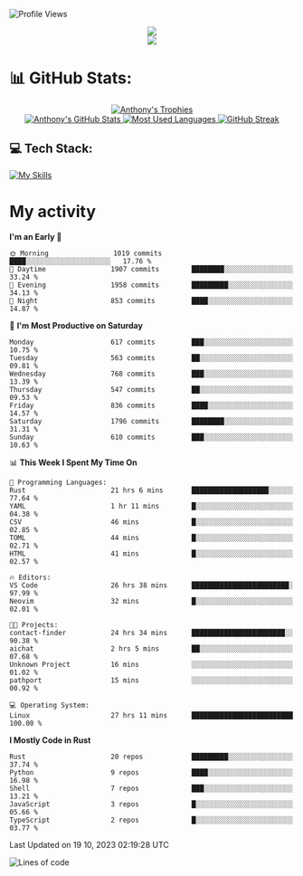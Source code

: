 
![Profile Views](https://komarev.com/ghpvc/?username=anthonymichaeltdm&label=Profile%20views&color=0e75b6&style=flat)

<!--profile banner-->
<div align="center">
  <img src="https://svg-banners.vercel.app/api?type=typeWriter&text1=Anthony%20Rubick&width=800&height=150" />
</div>

<!--profile views-->
<div align="center">
  <a href="https://u8views.com/github/AnthonyMichaelTDM">
    <img src="https://u8views.com/api/v1/github/profiles/68485672/views/day-week-month-total-count.svg">
  </a>
</div>

# 📊 GitHub Stats:

<!--trophies https://github.com/ryo-ma/github-profile-trophy -->
<div align="center"> 
  <a href="https://github.com/ryo-ma/github-profile-trophy">
    <picture>
      <source
        srcset="https://github-profile-trophy.vercel.app/?username=anthonymichaeltdm&theme=gitdimmed&no-frame=true&no-bg=true&column=-1"
        media="(prefers-color-scheme: dark)"
      />
      <source
        srcset="https://github-profile-trophy.vercel.app/?username=anthonymichaeltdm&theme=_____&no-frame=true&no-bg=true&column=-1"
        media="(prefers-color-scheme: light), (prefers-color-scheme: no-preference)"
      />
      <img src="https://github-profile-trophy.vercel.app/?username=anthonymichaeltdm&theme=gitdimmed&no-frame=true&no-bg=true&column=-1" alt="Anthony's Trophies" />
    </picture>
  </a>
</div>

<div align="center">
  <a href="https://github.com/anuraghazra/github-readme-stats">
    <picture>
      <source
        srcset="https://github-readme-stats.vercel.app/api?username=anthonymichaeltdm&show_icons=true&locale=en&theme=github_dark_dimmed&count_private=true&hide_border=true&include_all_commits=true"
        media="(prefers-color-scheme: dark)"
      />
      <source
        srcset="https://github-readme-stats.vercel.app/api?username=anthonymichaeltdm&show_icons=true&locale=en&theme=___&count_private=true&hide_border=true&include_all_commits=true"
        media="(prefers-color-scheme: light), (prefers-color-scheme: no-preference)"
      />
      <img src="https://github-readme-stats.vercel.app/api?username=anthonymichaeltdm&show_icons=true&locale=en&theme=github_dark_dimmed&count_private=true&hide_border=true&include_all_commits=true" alt="Anthony's GitHub Stats" />
    </picture>
  </a>
  
  <!--most used languages-->
  <a href="https://github.com/anuraghazra/github-readme-stats">
    <picture>
      <source
        srcset="https://github-readme-stats.vercel.app/api/top-langs?username=anthonymichaeltdm&show_icons=true&locale=en&layout=compact&theme=github_dark_dimmed&langs_count=8&count_private=true&size_weight=0.5&count_weight=0.5&hide_border=true"
        media="(prefers-color-scheme: dark)"
      />
      <source
        srcset="https://github-readme-stats.vercel.app/api/top-langs?username=anthonymichaeltdm&show_icons=true&locale=en&layout=compact&theme=____&langs_count=8&count_private=true&size_weight=0.5&count_weight=0.5&hide_border=true"
        media="(prefers-color-scheme: light), (prefers-color-scheme: no-preference)"
      />
      <img src="https://github-readme-stats.vercel.app/api/top-langs?username=anthonymichaeltdm&show_icons=true&locale=en&layout=compact&theme=github_dark_dimmed&langs_count=8&count_private=true&size_weight=0.5&count_weight=0.5&hide_border=true" alt="Most Used Languages" />
    </picture>
  </a>
  
  <!--streak https://git.io/streak-stats -->
  <a href="https://git.io/streak-stats">
    <picture>
      <source
        srcset="https://streak-stats.demolab.com?user=AnthonyMichaelTDM&theme=one-dark-pro&hide_border=true"
        media="(prefers-color-scheme: dark)"
      />
      <source
        srcset="https://streak-stats.demolab.com?user=AnthonyMichaelTDM&theme=_____&hide_border=true"
        media="(prefers-color-scheme: light), (prefers-color-scheme: no-preference)"
      />
      <img src="https://streak-stats.demolab.com?user=AnthonyMichaelTDM&theme=one-dark-pro&hide_border=true" alt="GitHub Streak" />
    </picture>
  </a>
</div>

<!--favorite languages and tools, and most used langs-->
## 💻 Tech Stack:

[![My Skills](https://skillicons.dev/icons?i=rust,actix,aws,github,githubactions,git,linux,bash,cpp,docker,java,latex,md,neovim,postgres,py,regex,vscode&theme=dark&perline=6)](https://skillicons.dev#gh-dark-mode-only)

# My activity

<!--START_SECTION:activity-->

<!--END_SECTION:activity-->

<!-- weekly activity https://github.com/AnthonyMichaelTDM/waka-readme-stats -->
<!--START_SECTION:waka-->
**I'm an Early 🐤** 

```text
🌞 Morning                1019 commits        ████░░░░░░░░░░░░░░░░░░░░░   17.76 % 
🌆 Daytime                1907 commits        ████████░░░░░░░░░░░░░░░░░   33.24 % 
🌃 Evening                1958 commits        █████████░░░░░░░░░░░░░░░░   34.13 % 
🌙 Night                  853 commits         ████░░░░░░░░░░░░░░░░░░░░░   14.87 % 
```
📅 **I'm Most Productive on Saturday** 

```text
Monday                   617 commits         ███░░░░░░░░░░░░░░░░░░░░░░   10.75 % 
Tuesday                  563 commits         ██░░░░░░░░░░░░░░░░░░░░░░░   09.81 % 
Wednesday                768 commits         ███░░░░░░░░░░░░░░░░░░░░░░   13.39 % 
Thursday                 547 commits         ██░░░░░░░░░░░░░░░░░░░░░░░   09.53 % 
Friday                   836 commits         ████░░░░░░░░░░░░░░░░░░░░░   14.57 % 
Saturday                 1796 commits        ████████░░░░░░░░░░░░░░░░░   31.31 % 
Sunday                   610 commits         ███░░░░░░░░░░░░░░░░░░░░░░   10.63 % 
```


📊 **This Week I Spent My Time On** 

```text
💬 Programming Languages: 
Rust                     21 hrs 6 mins       ███████████████████░░░░░░   77.64 % 
YAML                     1 hr 11 mins        █░░░░░░░░░░░░░░░░░░░░░░░░   04.38 % 
CSV                      46 mins             █░░░░░░░░░░░░░░░░░░░░░░░░   02.85 % 
TOML                     44 mins             █░░░░░░░░░░░░░░░░░░░░░░░░   02.71 % 
HTML                     41 mins             █░░░░░░░░░░░░░░░░░░░░░░░░   02.57 % 

🔥 Editors: 
VS Code                  26 hrs 38 mins      ████████████████████████░   97.99 % 
Neovim                   32 mins             █░░░░░░░░░░░░░░░░░░░░░░░░   02.01 % 

🐱‍💻 Projects: 
contact-finder           24 hrs 34 mins      ███████████████████████░░   90.38 % 
aichat                   2 hrs 5 mins        ██░░░░░░░░░░░░░░░░░░░░░░░   07.68 % 
Unknown Project          16 mins             ░░░░░░░░░░░░░░░░░░░░░░░░░   01.02 % 
pathport                 15 mins             ░░░░░░░░░░░░░░░░░░░░░░░░░   00.92 % 

💻 Operating System: 
Linux                    27 hrs 11 mins      █████████████████████████   100.00 % 
```

**I Mostly Code in Rust** 

```text
Rust                     20 repos            █████████░░░░░░░░░░░░░░░░   37.74 % 
Python                   9 repos             ████░░░░░░░░░░░░░░░░░░░░░   16.98 % 
Shell                    7 repos             ███░░░░░░░░░░░░░░░░░░░░░░   13.21 % 
JavaScript               3 repos             █░░░░░░░░░░░░░░░░░░░░░░░░   05.66 % 
TypeScript               2 repos             █░░░░░░░░░░░░░░░░░░░░░░░░   03.77 % 
```




 Last Updated on 19 10, 2023 02:19:28 UTC
<!--END_SECTION:waka-->

<!--START_SECTION:loc-->
![Lines of code](https://img.shields.io/badge/From%20Hello%20World%20I%27ve%20Written-13.3%20million%20lines%20of%20code-blue)


<!--END_SECTION:loc-->
